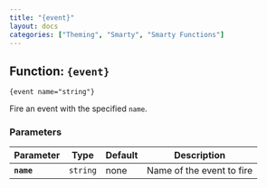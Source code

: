```yaml
---
title: "{event}"
layout: docs
categories: ["Theming", "Smarty", "Smarty Functions"]
---
```


## Function: `{event}`

```
{event name="string"}
```

Fire an event with the specified `name`.

### Parameters

Parameter   | Type      | Default   | Description
---         | ---       | ---       | ---
__`name`__  | `string`  | none      | Name of the event to fire
